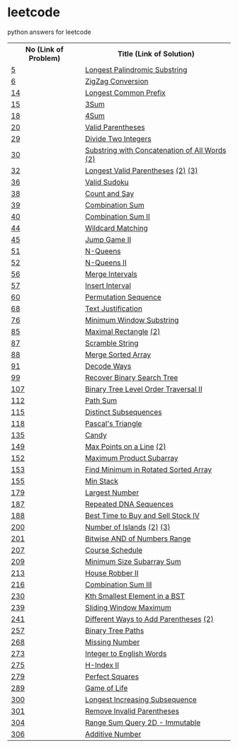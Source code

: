 # leetcode
python answers for leetcode

<table class="table table-bordered table-striped table-condensed">
	<tr>
		<th>No (Link of Problem)</th>
		<th>Title (Link of Solution)</th>
	</tr>
	<tr>
		<td><a href="https://leetcode.com/problems/longest-palindromic-substring/">5</a></td>
		<td><a href="https://github.com/williamwhe/leetcode/blob/master/longest-palind.py">Longest Palindromic Substring</a></td>
	</tr>
	<tr>
		<td><a href="https://leetcode.com/problems/zigzag-conversion/">6</a></td>
		<td><a href="https://github.com/williamwhe/leetcode/blob/master/zigzag-conversion.py">ZigZag Conversion</a></td>
	</tr>
	<tr>
		<td><a href="https://leetcode.com/problems/longest-common-prefix/">14</a></td>
		<td><a href="https://github.com/williamwhe/leetcode/blob/master/longest-common-prefix.py">Longest Common Prefix</a></td>
	</tr>
	<tr>
		<td><a href="https://leetcode.com/problems/3sum/">15</a></td>
		<td><a href="https://github.com/williamwhe/leetcode/blob/master/3sum.py">3Sum</a></td>
	</tr>
	<tr>
		<td><a href="https://leetcode.com/problems/4sum/">18</a></td>
		<td><a href="https://github.com/williamwhe/leetcode/blob/master/4sum.py">4Sum</a></td>
	</tr>
	<tr>
		<td><a href="https://leetcode.com/problems/valid-parentheses/">20</a></td>
		<td><a href="https://github.com/williamwhe/leetcode/blob/master/valid-parentheses.py">Valid Parentheses</a></td>
	</tr>
	<tr>
		<td><a href="https://leetcode.com/problems/divide-two-integers/">29</a></td>
		<td><a href="https://github.com/williamwhe/leetcode/blob/master/divide.py">Divide Two Integers</a></td>
	</tr>
	<tr>
		<td><a href="https://leetcode.com/problems/substring-with-concatenation-of-all-words/">30</a></td>
		<td><a href="https://github.com/williamwhe/leetcode/blob/master/sub_concate.py">Substring with Concatenation of All Words</a> <a href="https://github.com/williamwhe/leetcode/blob/master/sub_concate2.py">(2)</a></td>
	</tr>
	<tr>
		<td><a href="https://leetcode.com/problems/longest-valid-parentheses/">32</a></td>
		<td><a href="https://github.com/williamwhe/leetcode/blob/master/longest-palindrome.py">Longest Valid Parentheses</a> <a href="https://github.com/williamwhe/leetcode/blob/master/longest-valid-pareth2.py">(2)</a> <a href="https://github.com/williamwhe/leetcode/blob/master/longest-valid-pareth2.py">(3)</a></td>
	</tr>
	<tr>
		<td><a href="https://leetcode.com/problems/valid-sudoku/">36</a></td>
		<td><a href="https://github.com/williamwhe/leetcode/blob/master/valid-sudoku.py">Valid Sudoku</a></td>
	</tr>
	<tr>
		<td><a href="https://leetcode.com/problems/count-and-say/">38</a></td>
		<td><a href="https://github.com/williamwhe/leetcode/blob/master/count-and-say.py">Count and Say</a></td>
	</tr>
	<tr>
		<td><a href="https://leetcode.com/problems/combination-sum/">39</a></td>
		<td><a href="https://github.com/williamwhe/leetcode/blob/master/Combination-Sum.py">Combination Sum</a></td>
	</tr>
	<tr>
		<td><a href="https://leetcode.com/problems/combination-sum-ii/">40</a></td>
		<td><a href="https://github.com/williamwhe/leetcode/blob/master/Combination-Sum2.py">Combination Sum II</a></td>
	</tr>
	<tr>
		<td><a href="https://leetcode.com/problems/wildcard-matching/">44</a></td>
		<td><a href="https://github.com/williamwhe/leetcode/blob/master/wildcard.py">Wildcard Matching</a></td>
	</tr>
	<tr>
		<td><a href="https://leetcode.com/problems/jump-game-ii/">45</a></td>
		<td><a href="https://github.com/williamwhe/leetcode/blob/master/jump-game2.py">Jump Game II</a></td>
	</tr>
	<tr>
		<td><a href="https://leetcode.com/problems/n-queens/">51</a></td>
		<td><a href="https://github.com/williamwhe/leetcode/blob/master/nqueen.py">N-Queens</a></td>
	</tr>
	<tr>
		<td><a href="https://leetcode.com/problems/n-queens-ii/">52</a></td>
		<td><a href="https://github.com/williamwhe/leetcode/blob/master/nqueen2.py">N-Queens II</a></td>
	</tr>
	<tr>
		<td><a href="https://leetcode.com/problems/merge-intervals/">56</a></td>
		<td><a href="https://github.com/williamwhe/leetcode/blob/master/merge-int.py">Merge Intervals</a></td>
	</tr>
	<tr>
		<td><a href="https://leetcode.com/problems/insert-interval/">57</a></td>
		<td><a href="https://github.com/williamwhe/leetcode/blob/master/insert_interval.py">Insert Interval</a></td>
	</tr>
	<tr>
		<td><a href="https://leetcode.com/problems/permutation-sequence/">60</a></td>
		<td><a href="https://github.com/williamwhe/leetcode/blob/master/permutation_seq.py">Permutation Sequence</a></td>
	</tr>
	<tr>
		<td><a href="https://leetcode.com/problems/text-justification/">68</a></td>
		<td><a href="https://github.com/williamwhe/leetcode/blob/master/text-just.py">Text Justification</a></td>
	</tr>
	<tr>
		<td><a href="https://leetcode.com/problems/minimum-window-substring/">76</a></td>
		<td><a href="https://github.com/williamwhe/leetcode/blob/master/min-win.py">Minimum Window Substring</a></td>
	</tr>
	<tr>
		<td><a href="https://leetcode.com/problems/maximal-rectangle/">85</a></td>
		<td><a href="https://github.com/williamwhe/leetcode/blob/master/max-rect.py">Maximal Rectangle</a> <a href="https://github.com/williamwhe/leetcode/blob/master/max-retangle.py">(2)</a></td>
	</tr>
	<tr>
		<td><a href="https://leetcode.com/problems/scramble-string/">87</a></td>
		<td><a href="https://github.com/williamwhe/leetcode/blob/master/scramble.py">Scramble String</a></td>
	</tr>
	<tr>
		<td><a href="https://leetcode.com/problems/merge-sorted-array/">88</a></td>
		<td><a href="https://github.com/williamwhe/leetcode/blob/master/merge-sorted-array.py">Merge Sorted Array</a></td>
	</tr>
	<tr>
		<td><a href="https://leetcode.com/problems/decode-ways/">91</a></td>
		<td><a href="https://github.com/williamwhe/leetcode/blob/master/decodeways.py">Decode Ways</a></td>
	</tr>
	<tr>
		<td><a href="https://leetcode.com/problems/recover-binary-search-tree/">99</a></td>
		<td><a href="https://github.com/williamwhe/leetcode/blob/master/rovertree.py">Recover Binary Search Tree</a></td>
	</tr>
	<tr>
		<td><a href="https://leetcode.com/problems/binary-tree-level-order-traversal-ii/">107</a></td>
		<td><a href="https://github.com/williamwhe/leetcode/blob/master/binary-tree-level-order-traversal-ii.py">Binary Tree Level Order Traversal II</a></td>
	</tr>
	<tr>
		<td><a href="https://leetcode.com/problems/path-sum/">112</a></td>
		<td><a href="https://github.com/williamwhe/leetcode/blob/master/path-sum.py">Path Sum</a></td>
	</tr>
	<tr>
		<td><a href="https://leetcode.com/problems/distinct-subsequences/">115</a></td>
		<td><a href="https://github.com/williamwhe/leetcode/blob/master/distinct-subsequences.py">Distinct Subsequences</a></td>
	</tr>
	<tr>
		<td><a href="https://leetcode.com/problems/pascals-triangle/">118</a></td>
		<td><a href="https://github.com/williamwhe/leetcode/blob/master/pascals-triangle.py">Pascal's Triangle</a></td>
	</tr>
	<tr>
		<td><a href="https://leetcode.com/problems/candy/">135</a></td>
		<td><a href="https://github.com/williamwhe/leetcode/blob/master/candy.py">Candy</a></td>
	</tr>
	<tr>
		<td><a href="https://leetcode.com/problems/max-points-on-a-line/">149</a></td>
		<td><a href="https://github.com/williamwhe/leetcode/blob/master/max-in-line.py">Max Points on a Line</a> <a href="https://github.com/williamwhe/leetcode/blob/master/max-in-line2.py">(2)</a></td>
	</tr>
	<tr>
		<td><a href="https://leetcode.com/problems/maximum-product-subarray/">152</a></td>
		<td><a href="https://github.com/williamwhe/leetcode/blob/master/maximum-subarray.py">Maximum Product Subarray</a></td>
	</tr>
	<tr>
		<td><a href="https://leetcode.com/problems/find-minimum-in-rotated-sorted-array/">153</a></td>
		<td><a href="https://github.com/williamwhe/leetcode/blob/master/find-minimum-in-rotated-sorted-array.py">Find Minimum in Rotated Sorted Array</a></td>
	</tr>
	<tr>
		<td><a href="https://leetcode.com/problems/min-stack/">155</a></td>
		<td><a href="https://github.com/williamwhe/leetcode/blob/master/min-stack.py">Min Stack</a></td>
	</tr>
	<tr>
		<td><a href="https://leetcode.com/problems/largest-number/">179</a></td>
		<td><a href="https://github.com/williamwhe/leetcode/blob/master/largestnum.py">Largest Number</a></td>
	</tr>
	<tr>
		<td><a href="https://leetcode.com/problems/repeated-dna-sequences/">187</a></td>
		<td><a href="https://github.com/williamwhe/leetcode/blob/master/dna.py">Repeated DNA Sequences</a></td>
	</tr>
	<tr>
		<td><a href="https://leetcode.com/problems/best-time-to-buy-and-sell-stock-iv/">188</a></td>
		<td><a href="https://github.com/williamwhe/leetcode/blob/master/stock.py">Best Time to Buy and Sell Stock IV</a></td>
	</tr>
	<tr>
		<td><a href="https://leetcode.com/problems/number-of-islands/">200</a></td>
		<td><a href="https://github.com/williamwhe/leetcode/blob/master/num-island.py">Number of Islands</a> <a href="https://github.com/williamwhe/leetcode/blob/master/num-island2.py">(2)</a> <a href="https://github.com/williamwhe/leetcode/blob/master/num-island3.py">(3)</a></td>
	</tr>
	<tr>
		<td><a href="https://leetcode.com/problems/bitwise-and-of-numbers-range/">201</a></td>
		<td><a href="https://github.com/williamwhe/leetcode/blob/master/bitwiseand.py">Bitwise AND of Numbers Range</a></td>
	</tr>
	<tr>
		<td><a href="https://leetcode.com/problems/course-schedule/">207</a></td>
		<td><a href="https://github.com/williamwhe/leetcode/blob/master/course-schedule.py">Course Schedule</a></td>
	</tr>
	<tr>
		<td><a href="https://leetcode.com/problems/minimum-size-subarray-sum/">209</a></td>
		<td><a href="https://github.com/williamwhe/leetcode/blob/master/mini-subarray.py">Minimum Size Subarray Sum</a></td>
	</tr>
	<tr>
		<td><a href="https://leetcode.com/problems/house-robber-ii/">213</a></td>
		<td><a href="https://github.com/williamwhe/leetcode/blob/master/house-robber2.py">House Robber II</a></td>
	</tr>
	<tr>
		<td><a href="https://leetcode.com/problems/combination-sum-iii/">216</a></td>
		<td><a href="https://github.com/williamwhe/leetcode/blob/master/combsum3.py">Combination Sum III</a></td>
	</tr>
	<tr>
		<td><a href="https://leetcode.com/problems/kth-smallest-element-in-a-bst/">230</a></td>
		<td><a href="https://github.com/williamwhe/leetcode/blob/master/kthsmallest.py">Kth Smallest Element in a BST</a></td>
	</tr>
	<tr>
		<td><a href="https://leetcode.com/problems/sliding-window-maximum/">239</a></td>
		<td><a href="https://github.com/williamwhe/leetcode/blob/master/slide-win.py">Sliding Window Maximum</a></td>
	</tr>
	<tr>
		<td><a href="https://leetcode.com/problems/different-ways-to-add-parentheses/">241</a></td>
		<td><a href="https://github.com/williamwhe/leetcode/blob/master/different-ways-to-add-parentheses.py">Different Ways to Add Parentheses</a> <a href="https://github.com/williamwhe/leetcode/blob/master/parentheses.py">(2)</a></td>
	</tr>
	<tr>
		<td><a href="https://leetcode.com/problems/binary-tree-paths/">257</a></td>
		<td><a href="https://github.com/williamwhe/leetcode/blob/master/binary-tree-path.py">Binary Tree Paths</a></td>
	</tr>
	<tr>
		<td><a href="https://leetcode.com/problems/missing-number/">268</a></td>
		<td><a href="https://github.com/williamwhe/leetcode/blob/master/missnumber.py">Missing Number</a></td>
	</tr>
	<tr>
		<td><a href="https://leetcode.com/problems/integer-to-english-words/">273</a></td>
		<td><a href="https://github.com/williamwhe/leetcode/blob/master/int2english.py">Integer to English Words</a></td>
	</tr>
	<tr>
		<td><a href="https://leetcode.com/problems/h-index-ii/">275</a></td>
		<td><a href="https://github.com/williamwhe/leetcode/blob/master/hindex2.py">H-Index II</a></td>
	</tr>
	<tr>
		<td><a href="https://leetcode.com/problems/perfect-squares/">279</a></td>
		<td><a href="https://github.com/williamwhe/leetcode/blob/master/perfectsquare.py">Perfect Squares</a></td>
	</tr>
	<tr>
		<td><a href="https://leetcode.com/problems/game-of-life/">289</a></td>
		<td><a href="https://github.com/williamwhe/leetcode/blob/master/gamelife.py">Game of Life</a></td>
	</tr>
	<tr>
		<td><a href="https://leetcode.com/problems/longest-increasing-subsequence/">300</a></td>
		<td><a href="https://github.com/williamwhe/leetcode/blob/master/longest-increas.py">Longest Increasing Subsequence</a></td>
	</tr>
	<tr>
		<td><a href="https://leetcode.com/problems/remove-invalid-parentheses/">301</a></td>
		<td><a href="https://github.com/williamwhe/leetcode/blob/master/remove_parenth.py">Remove Invalid Parentheses</a></td>
	</tr>
	<tr>
		<td><a href="https://leetcode.com/problems/range-sum-query-2d-immutable/">304</a></td>
		<td><a href="https://github.com/williamwhe/leetcode/blob/master/2d-range-sum.py">Range Sum Query 2D - Immutable</a></td>
	</tr>
	<tr>
		<td><a href="https://leetcode.com/problems/additive-number/">306</a></td>
		<td><a href="https://github.com/williamwhe/leetcode/blob/master/AdditiveNumber.py">Additive Number</a></td>
	</tr>
</table>